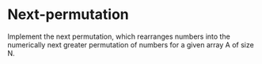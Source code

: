 # Next-permutation
Implement the next permutation, which rearranges numbers into the numerically next greater permutation of numbers for a given array A of size N.
